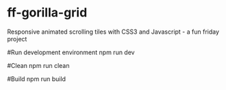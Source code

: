 # ff-gorilla-grid
Responsive animated scrolling tiles with CSS3 and Javascript - a fun friday project

#Run development environment
    npm run dev

#Clean
    npm run clean

#Build
    npm run build
